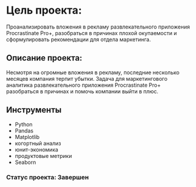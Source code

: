 # Цель проекта:
Проанализировать вложения в рекламу развлекательного приложения Procrastinate Pro+, разобраться в причинах плохой окупаемости и сформулировать рекомендации для отдела маркетинга.

## Описание проекта:
Несмотря на огромные вложения в рекламу, последние несколько месяцев компания терпит убытки. Задача для маркетингового аналитика развлекательного приложения Procrastinate Pro+ разобраться в причинах и помочь компании выйти в плюс.

## Инструменты
- Python
- Pandas
- Matplotlib
- когортный анализ
- юнит-экономика
- продуктовые метрики
- Seaborn

### Статус проекта: Завершен
